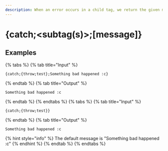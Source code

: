 ```yaml
---
description: When an error occurs in a child tag, we return the given message instead of the error.
---
```

# {catch;&lt;subtag(s)>;[message]}
## Examples
{% tabs %}
{% tab title="Input" %}
```text
{catch;{throw;test};Something bad happened :c}
```
{% endtab %}
{% tab title="Output" %}
```text
Something bad happened :c
```
{% endtab %}
{% endtabs %}
{% tabs %}
{% tab title="Input" %}
```text
{catch;{throw;test}}
```
{% endtab %}
{% tab title="Output" %}
```text
Something bad happened :c
```
{% hint style="info" %}
The default message is "Something bad happened :c"
{% endhint %}
{% endtab %}
{% endtabs %}